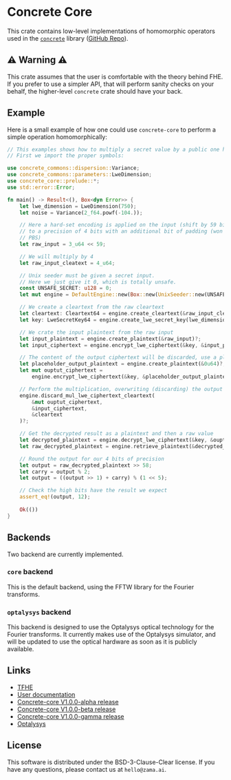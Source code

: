# Concrete Core

This crate contains low-level implementations of homomorphic operators used in the
[`concrete`](https://crates.io/crates/concrete) library ([GitHub Repo](https://github.com/zama-ai/concrete)).

## ⚠ Warning ⚠

This crate assumes that the user is comfortable with the theory behind FHE. If you prefer to use a
simpler API, that will perform sanity checks on your behalf, the higher-level `concrete`
crate should have your back.

## Example

Here is a small example of how one could use `concrete-core` to perform a simple operation
homomorphically:

```rust
// This examples shows how to multiply a secret value by a public one homomorphically.
// First we import the proper symbols:

use concrete_commons::dispersion::Variance;
use concrete_commons::parameters::LweDimension;
use concrete_core::prelude::*;
use std::error::Error;

fn main() -> Result<(), Box<dyn Error>> {
    let lwe_dimension = LweDimension(750);
    let noise = Variance(2_f64.powf(-104.));

    // Here a hard-set encoding is applied on the input (shift by 59 bits) which corresponds here
    // to a precision of 4 bits with an additional bit of padding (won't be used but required for
    // PBS)
    let raw_input = 3_u64 << 59;

    // We will multiply by 4
    let raw_input_cleatext = 4_u64;

    // Unix seeder must be given a secret input.
    // Here we just give it 0, which is totally unsafe.
    const UNSAFE_SECRET: u128 = 0;
    let mut engine = DefaultEngine::new(Box::new(UnixSeeder::new(UNSAFE_SECRET)))?;

    // We create a cleartext from the raw cleartext
    let cleartext: Cleartext64 = engine.create_cleartext(&raw_input_cleatext)?;
    let key: LweSecretKey64 = engine.create_lwe_secret_key(lwe_dimension)?;

    // We crate the input plaintext from the raw input
    let input_plaintext = engine.create_plaintext(&raw_input)?;
    let input_ciphertext = engine.encrypt_lwe_ciphertext(&key, &input_plaintext, noise)?;

    // The content of the output ciphertext will be discarded, use a placeholder plaintext of 0
    let placeholder_output_plaintext = engine.create_plaintext(&0u64)?;
    let mut ouptut_ciphertext =
        engine.encrypt_lwe_ciphertext(&key, &placeholder_output_plaintext, noise)?;

    // Perform the multiplication, overwriting (discarding) the output ciphertext content
    engine.discard_mul_lwe_ciphertext_cleartext(
        &mut ouptut_ciphertext,
        &input_ciphertext,
        &cleartext
    )?;

    // Get the decrypted result as a plaintext and then a raw value
    let decrypted_plaintext = engine.decrypt_lwe_ciphertext(&key, &ouptut_ciphertext)?;
    let raw_decrypted_plaintext = engine.retrieve_plaintext(&decrypted_plaintext)?;

    // Round the output for our 4 bits of precision
    let output = raw_decrypted_plaintext >> 58;
    let carry = output % 2;
    let output = ((output >> 1) + carry) % (1 << 5);

    // Check the high bits have the result we expect
    assert_eq!(output, 12);
    
    Ok(())
}
```

## Backends

Two backend are currently implemented. 

### `core` backend

This is the default backend, using the FFTW library for the Fourier transforms.

### `optalysys` backend

This backend is designed to use the Optalysys optical technology for the Fourier transforms. It currently makes use of the Optalysys simulator, and will be updated to use the optical hardware as soon as it is publicly available.

## Links

- [TFHE](https://eprint.iacr.org/2018/421.pdf)
- [User documentation](https://docs.zama.ai/concrete-core)
- [Concrete-core V1.0.0-alpha release](https://community.zama.ai/t/concrete-core-v1-0-0-alpha/120)
- [Concrete-core V1.0.0-beta release](https://www.zama.ai/post/announcing-concrete-core-v1-0-beta)
- [Concrete-core V1.0.0-gamma release](https://community.zama.ai/t/concrete-core-v1-0-0-gamma-with-gpu-acceleration/234)
- [Optalysys](https://optalysys.com/)

## License

This software is distributed under the BSD-3-Clause-Clear license. If you have any questions,
please contact us at `hello@zama.ai`.

